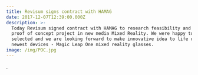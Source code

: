 ```yaml
---
title: Revisum signs contract with HAMAG
date: 2017-12-07T12:39:00.000Z
description: >-
  Today Revisum signed contract with HAMAG to research feasibility and make a
  proof of concept project in new media Mixed Reality. We were happy to be
  selected and we are looking forward to make innovative idea to life using
  newest devices - Magic Leap One mixed reality glasses.
image: /img/POC.jpg
---
```

.
